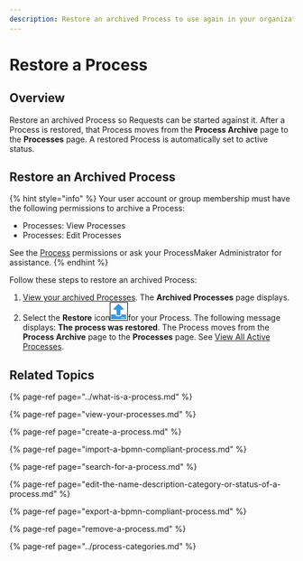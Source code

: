 ```yaml
---
description: Restore an archived Process to use again in your organization.
---
```


# Restore a Process

## Overview

Restore an archived Process so Requests can be started against it. After a Process is restored, that Process moves from the **Process Archive** page to the **Processes** page. A restored Process is automatically set to active status.

## Restore an Archived Process

{% hint style="info" %}
Your user account or group membership must have the following permissions to archive a Process:

* Processes: View Processes
* Processes: Edit Processes

See the [Process](../../../processmaker-administration/permission-descriptions-for-users-and-groups.md#processes) permissions or ask your ProcessMaker Administrator for assistance.
{% endhint %}

Follow these steps to restore an archived Process:

1. [View your archived Processes](remove-a-process.md#view-archived-processes). The **Archived Processes** page displays.
2. Select the **Restore** icon![](../../../.gitbook/assets/restore-process-icon-processes-page-processes.png)for your Process. The following message displays: **The process was restored**. The Process moves from the **Process Archive** page to the **Processes** page. See [View All Active Processes](view-your-processes.md#view-all-active-processes).

## Related Topics

{% page-ref page="../what-is-a-process.md" %}

{% page-ref page="view-your-processes.md" %}

{% page-ref page="create-a-process.md" %}

{% page-ref page="import-a-bpmn-compliant-process.md" %}

{% page-ref page="search-for-a-process.md" %}

{% page-ref page="edit-the-name-description-category-or-status-of-a-process.md" %}

{% page-ref page="export-a-bpmn-compliant-process.md" %}

{% page-ref page="remove-a-process.md" %}

{% page-ref page="../process-categories.md" %}

